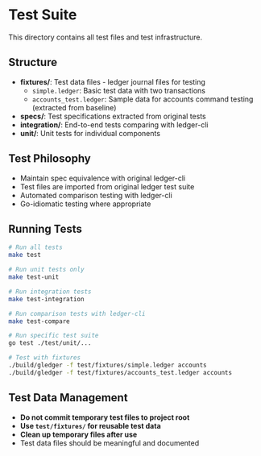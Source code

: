 # Test Suite

This directory contains all test files and test infrastructure.

## Structure

- **fixtures/**: Test data files - ledger journal files for testing
  - `simple.ledger`: Basic test data with two transactions
  - `accounts_test.ledger`: Sample data for accounts command testing (extracted from baseline)
- **specs/**: Test specifications extracted from original tests
- **integration/**: End-to-end tests comparing with ledger-cli
- **unit/**: Unit tests for individual components

## Test Philosophy

- Maintain spec equivalence with original ledger-cli
- Test files are imported from original ledger test suite
- Automated comparison testing with ledger-cli
- Go-idiomatic testing where appropriate

## Running Tests

```bash
# Run all tests
make test

# Run unit tests only
make test-unit

# Run integration tests
make test-integration

# Run comparison tests with ledger-cli
make test-compare

# Run specific test suite
go test ./test/unit/...

# Test with fixtures
./build/gledger -f test/fixtures/simple.ledger accounts
./build/gledger -f test/fixtures/accounts_test.ledger accounts
```

## Test Data Management

- **Do not commit temporary test files to project root**
- **Use `test/fixtures/` for reusable test data**
- **Clean up temporary files after use**
- Test data files should be meaningful and documented